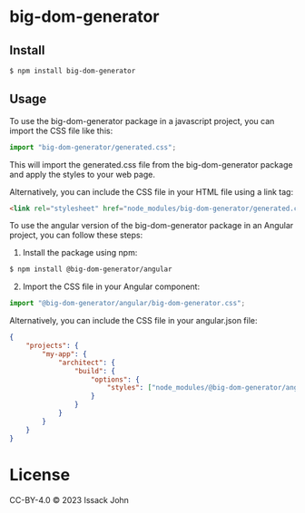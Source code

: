 # big-dom-generator

## Install

```bash
$ npm install big-dom-generator
```

## Usage

To use the big-dom-generator package in a javascript project, you can import the CSS file like this:

```javascript
import "big-dom-generator/generated.css";
```

This will import the generated.css file from the big-dom-generator package and apply the styles to your web page.

Alternatively, you can include the CSS file in your HTML file using a link tag:

```html
<link rel="stylesheet" href="node_modules/big-dom-generator/generated.css" />
```

To use the angular version of the big-dom-generator package in an Angular project, you can follow these steps:

1. Install the package using npm:

```bash
$ npm install @big-dom-generator/angular
```

2. Import the CSS file in your Angular component:

```javascript
import "@big-dom-generator/angular/big-dom-generator.css";
```

Alternatively, you can include the CSS file in your angular.json file:

```json
{
    "projects": {
        "my-app": {
            "architect": {
                "build": {
                    "options": {
                        "styles": ["node_modules/@big-dom-generator/angular/big-dom-generator.css"]
                    }
                }
            }
        }
    }
}
```

# License

CC-BY-4.0 © 2023 Issack John
